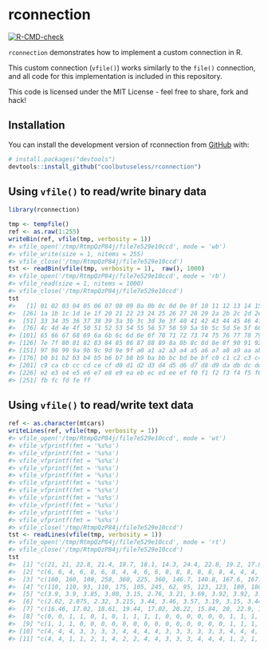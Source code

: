 
<!-- README.md is generated from README.Rmd. Please edit that file -->

# rconnection

<!-- badges: start -->

[![R-CMD-check](https://github.com/coolbutuseless/rconnection/actions/workflows/R-CMD-check.yaml/badge.svg)](https://github.com/coolbutuseless/rconnection/actions/workflows/R-CMD-check.yaml)
<!-- badges: end -->

`rconnection` demonstrates how to implement a custom connection in R.

This custom connection (`vfile()`) works similarly to the `file()`
connection, and all code for this implementation is included in this
repository.

This code is licensed under the MIT License - feel free to share, fork
and hack!

## Installation

You can install the development version of rconnection from
[GitHub](https://github.com/coolbutuseless/rconnection) with:

``` r
# install.packages("devtools")
devtools::install_github("coolbutuseless/rconnection")
```

## Using `vfile()` to read/write binary data

``` r
library(rconnection)

tmp <- tempfile()
ref <- as.raw(1:255)
writeBin(ref, vfile(tmp, verbosity = 1))
#> vfile_open('/tmp/RtmpQzP84j/file7e529e10ccd', mode = 'wb')
#> vfile_write(size = 1, nitems = 255)
#> vfile_close('/tmp/RtmpQzP84j/file7e529e10ccd')
tst <- readBin(vfile(tmp, verbosity = 1),  raw(), 1000)
#> vfile_open('/tmp/RtmpQzP84j/file7e529e10ccd', mode = 'rb')
#> vfile_read(size = 1, nitems = 1000)
#> vfile_close('/tmp/RtmpQzP84j/file7e529e10ccd')
tst
#>   [1] 01 02 03 04 05 06 07 08 09 0a 0b 0c 0d 0e 0f 10 11 12 13 14 15 16 17 18 19
#>  [26] 1a 1b 1c 1d 1e 1f 20 21 22 23 24 25 26 27 28 29 2a 2b 2c 2d 2e 2f 30 31 32
#>  [51] 33 34 35 36 37 38 39 3a 3b 3c 3d 3e 3f 40 41 42 43 44 45 46 47 48 49 4a 4b
#>  [76] 4c 4d 4e 4f 50 51 52 53 54 55 56 57 58 59 5a 5b 5c 5d 5e 5f 60 61 62 63 64
#> [101] 65 66 67 68 69 6a 6b 6c 6d 6e 6f 70 71 72 73 74 75 76 77 78 79 7a 7b 7c 7d
#> [126] 7e 7f 80 81 82 83 84 85 86 87 88 89 8a 8b 8c 8d 8e 8f 90 91 92 93 94 95 96
#> [151] 97 98 99 9a 9b 9c 9d 9e 9f a0 a1 a2 a3 a4 a5 a6 a7 a8 a9 aa ab ac ad ae af
#> [176] b0 b1 b2 b3 b4 b5 b6 b7 b8 b9 ba bb bc bd be bf c0 c1 c2 c3 c4 c5 c6 c7 c8
#> [201] c9 ca cb cc cd ce cf d0 d1 d2 d3 d4 d5 d6 d7 d8 d9 da db dc dd de df e0 e1
#> [226] e2 e3 e4 e5 e6 e7 e8 e9 ea eb ec ed ee ef f0 f1 f2 f3 f4 f5 f6 f7 f8 f9 fa
#> [251] fb fc fd fe ff
```

## Using `vfile()` to read/write text data

``` r
ref <- as.character(mtcars)
writeLines(ref, vfile(tmp, verbosity = 1))
#> vfile_open('/tmp/RtmpQzP84j/file7e529e10ccd', mode = 'wt')
#> vfile_vfprintf(fmt = '%s%s')
#> vfile_vfprintf(fmt = '%s%s')
#> vfile_vfprintf(fmt = '%s%s')
#> vfile_vfprintf(fmt = '%s%s')
#> vfile_vfprintf(fmt = '%s%s')
#> vfile_vfprintf(fmt = '%s%s')
#> vfile_vfprintf(fmt = '%s%s')
#> vfile_vfprintf(fmt = '%s%s')
#> vfile_vfprintf(fmt = '%s%s')
#> vfile_vfprintf(fmt = '%s%s')
#> vfile_vfprintf(fmt = '%s%s')
#> vfile_close('/tmp/RtmpQzP84j/file7e529e10ccd')
tst <- readLines(vfile(tmp, verbosity = 1))
#> vfile_open('/tmp/RtmpQzP84j/file7e529e10ccd', mode = 'rt')
#> vfile_close('/tmp/RtmpQzP84j/file7e529e10ccd')
tst
#>  [1] "c(21, 21, 22.8, 21.4, 18.7, 18.1, 14.3, 24.4, 22.8, 19.2, 17.8, 16.4, 17.3, 15.2, 10.4, 10.4, 14.7, 32.4, 30.4, 33.9, 21.5, 15.5, 15.2, 13.3, 19.2, 27.3, 26, 30.4, 15.8, 19.7, 15, 21.4)"                    
#>  [2] "c(6, 6, 4, 6, 8, 6, 8, 4, 4, 6, 6, 8, 8, 8, 8, 8, 8, 4, 4, 4, 4, 8, 8, 8, 8, 4, 4, 4, 8, 6, 8, 4)"                                                                                                            
#>  [3] "c(160, 160, 108, 258, 360, 225, 360, 146.7, 140.8, 167.6, 167.6, 275.8, 275.8, 275.8, 472, 460, 440, 78.7, 75.7, 71.1, 120.1, 318, 304, 350, 400, 79, 120.3, 95.1, 351, 145, 301, 121)"                       
#>  [4] "c(110, 110, 93, 110, 175, 105, 245, 62, 95, 123, 123, 180, 180, 180, 205, 215, 230, 66, 52, 65, 97, 150, 150, 245, 175, 66, 91, 113, 264, 175, 335, 109)"                                                     
#>  [5] "c(3.9, 3.9, 3.85, 3.08, 3.15, 2.76, 3.21, 3.69, 3.92, 3.92, 3.92, 3.07, 3.07, 3.07, 2.93, 3, 3.23, 4.08, 4.93, 4.22, 3.7, 2.76, 3.15, 3.73, 3.08, 4.08, 4.43, 3.77, 4.22, 3.62, 3.54, 4.11)"                  
#>  [6] "c(2.62, 2.875, 2.32, 3.215, 3.44, 3.46, 3.57, 3.19, 3.15, 3.44, 3.44, 4.07, 3.73, 3.78, 5.25, 5.424, 5.345, 2.2, 1.615, 1.835, 2.465, 3.52, 3.435, 3.84, 3.845, 1.935, 2.14, 1.513, 3.17, 2.77, 3.57, 2.78)"  
#>  [7] "c(16.46, 17.02, 18.61, 19.44, 17.02, 20.22, 15.84, 20, 22.9, 18.3, 18.9, 17.4, 17.6, 18, 17.98, 17.82, 17.42, 19.47, 18.52, 19.9, 20.01, 16.87, 17.3, 15.41, 17.05, 18.9, 16.7, 16.9, 14.5, 15.5, 14.6, 18.6)"
#>  [8] "c(0, 0, 1, 1, 0, 1, 0, 1, 1, 1, 1, 0, 0, 0, 0, 0, 0, 1, 1, 1, 1, 0, 0, 0, 0, 1, 0, 1, 0, 0, 0, 1)"                                                                                                            
#>  [9] "c(1, 1, 1, 0, 0, 0, 0, 0, 0, 0, 0, 0, 0, 0, 0, 0, 0, 1, 1, 1, 0, 0, 0, 0, 0, 1, 1, 1, 1, 1, 1, 1)"                                                                                                            
#> [10] "c(4, 4, 4, 3, 3, 3, 3, 4, 4, 4, 4, 3, 3, 3, 3, 3, 3, 4, 4, 4, 3, 3, 3, 3, 3, 4, 5, 5, 5, 5, 5, 4)"                                                                                                            
#> [11] "c(4, 4, 1, 1, 2, 1, 4, 2, 2, 4, 4, 3, 3, 3, 4, 4, 4, 1, 2, 1, 1, 2, 2, 4, 2, 1, 2, 2, 4, 6, 8, 2)"
```
